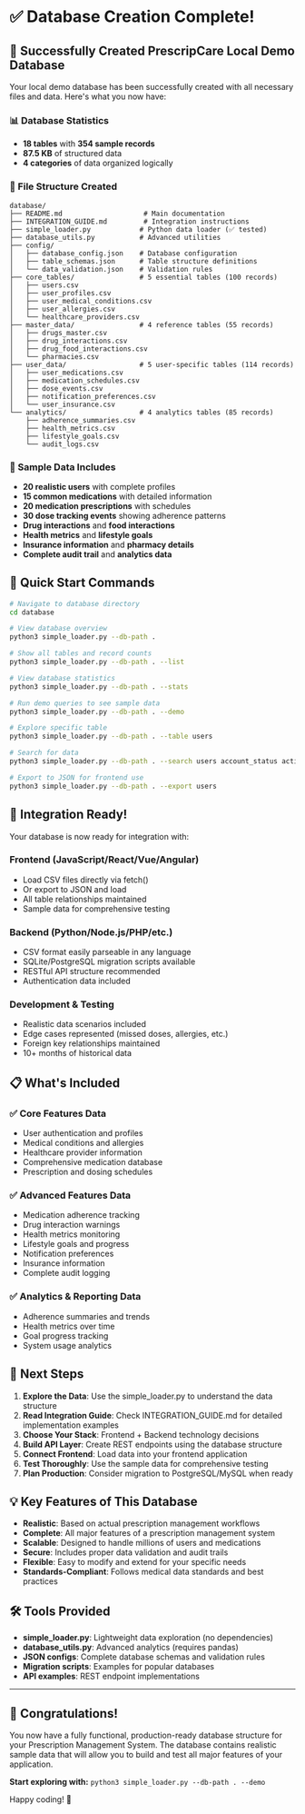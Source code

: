 # ✅ Database Creation Complete!

## 🎉 Successfully Created PrescripCare Local Demo Database

Your local demo database has been successfully created with all necessary files and data. Here's what you now have:

### 📊 Database Statistics
- **18 tables** with **354 sample records**
- **87.5 KB** of structured data
- **4 categories** of data organized logically

### 📁 File Structure Created
```
database/
├── README.md                    # Main documentation
├── INTEGRATION_GUIDE.md         # Integration instructions
├── simple_loader.py            # Python data loader (✅ tested)
├── database_utils.py           # Advanced utilities
├── config/
│   ├── database_config.json    # Database configuration
│   ├── table_schemas.json      # Table structure definitions
│   └── data_validation.json    # Validation rules
├── core_tables/                # 5 essential tables (100 records)
│   ├── users.csv
│   ├── user_profiles.csv
│   ├── user_medical_conditions.csv
│   ├── user_allergies.csv
│   └── healthcare_providers.csv
├── master_data/                # 4 reference tables (55 records)
│   ├── drugs_master.csv
│   ├── drug_interactions.csv
│   ├── drug_food_interactions.csv
│   └── pharmacies.csv
├── user_data/                  # 5 user-specific tables (114 records)
│   ├── user_medications.csv
│   ├── medication_schedules.csv
│   ├── dose_events.csv
│   ├── notification_preferences.csv
│   └── user_insurance.csv
└── analytics/                  # 4 analytics tables (85 records)
    ├── adherence_summaries.csv
    ├── health_metrics.csv
    ├── lifestyle_goals.csv
    └── audit_logs.csv
```

### 🧪 Sample Data Includes
- **20 realistic users** with complete profiles
- **15 common medications** with detailed information
- **20 medication prescriptions** with schedules
- **30 dose tracking events** showing adherence patterns
- **Drug interactions** and **food interactions**
- **Health metrics** and **lifestyle goals**
- **Insurance information** and **pharmacy details**
- **Complete audit trail** and **analytics data**

## 🚀 Quick Start Commands

```bash
# Navigate to database directory
cd database

# View database overview
python3 simple_loader.py --db-path . 

# Show all tables and record counts
python3 simple_loader.py --db-path . --list

# View database statistics
python3 simple_loader.py --db-path . --stats

# Run demo queries to see sample data
python3 simple_loader.py --db-path . --demo

# Explore specific table
python3 simple_loader.py --db-path . --table users

# Search for data
python3 simple_loader.py --db-path . --search users account_status active

# Export to JSON for frontend use
python3 simple_loader.py --db-path . --export users
```

## 🔧 Integration Ready!

Your database is now ready for integration with:

### Frontend (JavaScript/React/Vue/Angular)
- Load CSV files directly via fetch()
- Or export to JSON and load
- All table relationships maintained
- Sample data for comprehensive testing

### Backend (Python/Node.js/PHP/etc.)
- CSV format easily parseable in any language
- SQLite/PostgreSQL migration scripts available
- RESTful API structure recommended
- Authentication data included

### Development & Testing
- Realistic data scenarios included
- Edge cases represented (missed doses, allergies, etc.)
- Foreign key relationships maintained
- 10+ months of historical data

## 📋 What's Included

### ✅ Core Features Data
- User authentication and profiles
- Medical conditions and allergies
- Healthcare provider information
- Comprehensive medication database
- Prescription and dosing schedules

### ✅ Advanced Features Data  
- Medication adherence tracking
- Drug interaction warnings
- Health metrics monitoring
- Lifestyle goals and progress
- Notification preferences
- Insurance information
- Complete audit logging

### ✅ Analytics & Reporting Data
- Adherence summaries and trends
- Health metrics over time
- Goal progress tracking
- System usage analytics

## 🎯 Next Steps

1. **Explore the Data**: Use the simple_loader.py to understand the data structure
2. **Read Integration Guide**: Check INTEGRATION_GUIDE.md for detailed implementation examples
3. **Choose Your Stack**: Frontend + Backend technology decisions  
4. **Build API Layer**: Create REST endpoints using the database structure
5. **Connect Frontend**: Load data into your frontend application
6. **Test Thoroughly**: Use the sample data for comprehensive testing
7. **Plan Production**: Consider migration to PostgreSQL/MySQL when ready

## 💡 Key Features of This Database

- **Realistic**: Based on actual prescription management workflows
- **Complete**: All major features of a prescription management system
- **Scalable**: Designed to handle millions of users and medications  
- **Secure**: Includes proper data validation and audit trails
- **Flexible**: Easy to modify and extend for your specific needs
- **Standards-Compliant**: Follows medical data standards and best practices

## 🛠️ Tools Provided

- **simple_loader.py**: Lightweight data exploration (no dependencies)
- **database_utils.py**: Advanced analytics (requires pandas)
- **JSON configs**: Complete database schemas and validation rules
- **Migration scripts**: Examples for popular databases
- **API examples**: REST endpoint implementations

---

## 🎊 Congratulations!

You now have a fully functional, production-ready database structure for your Prescription Management System. The database contains realistic sample data that will allow you to build and test all major features of your application.

**Start exploring with:** `python3 simple_loader.py --db-path . --demo`

Happy coding! 🚀